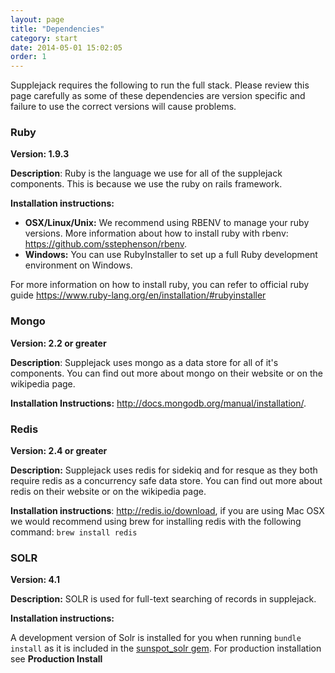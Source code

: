 ```yaml
---
layout: page
title: "Dependencies"
category: start
date: 2014-05-01 15:02:05
order: 1
---
```


Supplejack requires the following to run the full stack. Please review this page carefully as some of these dependencies are version specific and failure to use the correct versions will cause problems.

### Ruby

**Version: 1.9.3**

**Description**: Ruby is the language we use for all of the supplejack components. This is because we use the ruby on rails framework.

**Installation instructions:** 

+ **OSX/Linux/Unix:** We recommend using RBENV to manage your ruby versions. More information about how to install ruby with rbenv: https://github.com/sstephenson/rbenv.
+ **Windows:** You can use RubyInstaller to set up a full Ruby development environment on Windows.

For more information on how to install ruby, you can refer to official ruby guide https://www.ruby-lang.org/en/installation/#rubyinstaller

### Mongo

**Version: 2.2 or greater**

**Description**: Supplejack uses mongo as a data store for all of it's components. You can find out more about mongo on their website or on the wikipedia page.

**Installation Instructions:** http://docs.mongodb.org/manual/installation/.

### Redis

**Version: 2.4 or greater**

**Description:** Supplejack uses redis for sidekiq and for resque as they both require redis as a concurrency safe data store. You can find out more about redis on their website or on the wikipedia page.

**Installation instructions**: http://redis.io/download, if you are using Mac OSX we would recommend using brew for installing redis with the following command: `brew install redis`

### SOLR

**Version: 4.1**

**Description:** SOLR is used for full-text searching of records in supplejack.

**Installation instructions:** 

A development version of Solr is installed  for you when running `bundle install` as it is included in the [sunspot_solr gem](https://github.com/outoftime/sunspot/tree/master/sunspot_solr). For production installation see **Production Install** 
